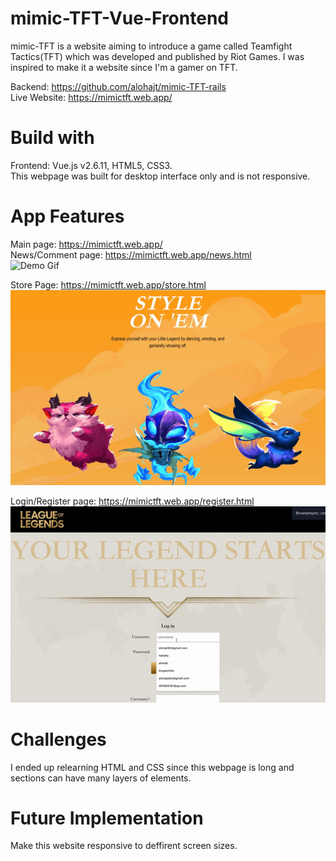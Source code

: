 # mimic-TFT-Vue-Frontend

mimic-TFT is a website aiming to introduce a game called Teamfight Tactics(TFT) which was developed and published by Riot Games.
I was inspired to make it a website since I'm a gamer on TFT.  

Backend: https://github.com/alohajt/mimic-TFT-rails  
Live Website: https://mimictft.web.app/  

# Build with
Frontend: Vue.js v2.6.11, HTML5, CSS3.  
This webpage was built for desktop interface only and is not responsive.

# App Features
Main page: https://mimictft.web.app/  
News/Comment page: https://mimictft.web.app/news.html  
![Demo Gif](https://github.com/alohajt/mimic-TFT-Vue-Frontend/blob/master/images/news%2Bcomment-pregif.gif?raw=true)  

Store Page: https://mimictft.web.app/store.html  
![Demo Gif](https://github.com/alohajt/mimic-TFT-Vue-Frontend/blob/master/images/store-pregif.gif?raw=true)       
  
Login/Register page: https://mimictft.web.app/register.html  
![Demo Gif](https://github.com/alohajt/mimic-TFT-Vue-Frontend/blob/master/images/login-pregit.gif?raw=true)      

# Challenges
I ended up relearning HTML and CSS since this webpage is long and sections can have many layers of elements.

# Future Implementation
Make this website responsive to deffirent screen sizes.


